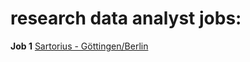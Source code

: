# research data analyst jobs:

**Job 1**
[Sartorius - Göttingen/Berlin](https://www.stepstone.de/stellenangebote--Data-Analyst-mfd-Goettingen-Berlin-Sartorius-Corporate-Administration-GmbH--8046601-inline.html?rltr=12_12_25_seorl_m_0_0_0_0_0_0)

